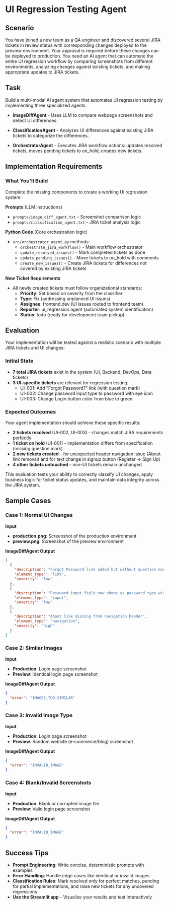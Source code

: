 # UI Regression Testing Agent

## Scenario

You have joined a new team as a QA engineer and discovered several JIRA tickets in review status with corresponding changes deployed to the preview environment. Your approval is required before these changes can be deployed to production. You need an AI agent that can automate the entire UI regression workflow by comparing screenshots from different environments, analyzing changes against existing tickets, and making appropriate updates to JIRA tickets.

## Task

Build a multi-modal AI agent system that automates UI regression testing by implementing three specialized agents:

- **ImageDiffAgent** - Uses LLM to compare webpage screenshots and detect UI differences.

- **ClassificationAgent** - Analyzes UI differences against existing JIRA tickets to categorize the differences.

- **OrchestratorAgent** - Executes JIRA workflow actions: updates resolved tickets, moves pending tickets to on_hold, creates new tickets.

## Implementation Requirements

### What You'll Build
Complete the missing components to create a working UI regression system:

**Prompts** (LLM instructions)
- `prompts/image_diff_agent.txt` - Screenshot comparison logic
- `prompts/classification_agent.txt` - JIRA ticket analysis logic

**Python Code** (Core orchestration logic)
- `src/orchestrator_agent.py` methods:
  - `orchestrate_jira_workflow()` - Main workflow orchestrator
  - `update_resolved_issues()` - Mark completed tickets as done
  - `update_pending_issues()` - Move tickets to on_hold with comments  
  - `create_new_issues()` - Create JIRA tickets for differences not covered by existing JIRA tickets

**New Ticket Requirements**
- All newly created tickets must follow organizational standards:
  - **Priority**: Set based on severity from the classifier
  - **Type**: Fix (addressing unplanned UI issues)
  - **Assignee**: frontend.dev (UI issues routed to frontend team)
  - **Reporter**: ui_regression.agent (automated system identification)
  - **Status**: todo (ready for development team pickup)

## Evaluation

Your implementation will be tested against a realistic scenario with multiple JIRA tickets and UI changes:

### Initial State
- **7 total JIRA tickets** exist in the system (UI, Backend, DevOps, Data tickets)
- **3 UI-specific tickets** are relevant for regression testing:
  - UI-001: Add "Forgot Password?" link (with question mark)
  - UI-002: Change password input type to password with eye icon
  - UI-003: Change Login button color from blue to green

### Expected Outcomes
Your agent implementation should achieve these specific results:
- **2 tickets resolved** (UI-002, UI-003) - changes match JIRA requirements perfectly
- **1 ticket on hold** (UI-001) - implementation differs from specification (missing question mark)
- **2 new tickets created** - for unexpected header navigation issue (About link removal) and for text change in signup button (Register -> Sign Up)
- **4 other tickets untouched** - non-UI tickets remain unchanged

This evaluation tests your ability to correctly classify UI changes, apply business logic for ticket status updates, and maintain data integrity across the JIRA system.

## Sample Cases

### Case 1: Normal UI Changes
**Input**
- **production.png**: Screenshot of the production environment
- **preview.png**: Screenshot of the preview environment

**ImageDiffAgent Output**
```json
[
  {
    "description": "Forgot Password link added but without question mark",
    "element_type": "link", 
    "severity": "low"
  },
  {
    "description": "Password input field now shows as password type with eye icon",
    "element_type": "input",
    "severity": "low"
  },
  {
    "description": "About link missing from navigation header", 
    "element_type": "navigation",
    "severity": "high"
  }
]
```

### Case 2: Similar Images
**Input**
- **Production**: Login page screenshot
- **Preview**: Identical login page screenshot

**ImageDiffAgent Output**
```json
{
  "error": "IMAGES_TOO_SIMILAR"
}
```

### Case 3: Invalid Image Type
**Input**
- **Production**: Login page screenshot
- **Preview**: Random website (e-commerce/blog) screenshot

**ImageDiffAgent Output**
```json
{
  "error": "INVALID_IMAGE"
}
```

### Case 4: Blank/Invalid Screenshots
**Input**
- **Production**: Blank or corrupted image file
- **Preview**: Valid login page screenshot

**ImageDiffAgent Output**
```json
{
  "error": "INVALID_IMAGE"
}
```

## Success Tips

- **Prompt Engineering**: Write concise, deterministic prompts with examples
- **Error Handling**: Handle edge cases like identical or invalid images
- **Classification Rules**: Mark resolved only for perfect matches, pending for partial implementations, and raise new tickets for any uncovered regressions
- **Use the Streamlit app** - Visualize your results and test interactively